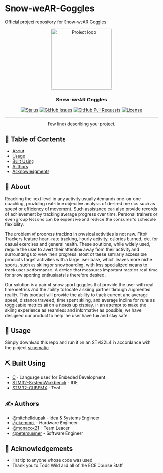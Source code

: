 # Snow-weAR-Goggles
Official project repository for Snow-weAR Goggles

<p align="center">
  <a href="" rel="noopener">
 <img width=200px height=200px src="https://i.imgur.com/6wj0hh6.jpg" alt="Project logo"></a>
</p>

<h3 align="center">Snow-weAR Goggles</h3>

<div align="center">

  [![Status](https://img.shields.io/badge/status-active-success.svg)]() 
  [![GitHub Issues](https://img.shields.io/github/issues/ECE477/Snow-weAR-Goggles.svg)](https://github.com/ECE477/Snow-weAR-Goggles/issues)
  [![GitHub Pull Requests](https://img.shields.io/github/issues-pr/ECE477/Snow-weAR-Goggles.svg)](https://github.com/ECE477/Snow-weAR-Goggles/pulls)
  [![License](https://img.shields.io/badge/license-MIT-blue.svg)](/LICENSE)

</div>

---

<p align="center"> Few lines describing your project.
    <br> 
</p>

## 📝 Table of Contents
- [About](#about)
- [Usage](#usage)
- [Built Using](#built_using)
- [Authors](#authors)
- [Acknowledgments](#acknowledgement)

## 🧐 About <a name = "about"></a>
Reaching the next level in any activity usually demands one-on-one coaching, providing real-time objective analysis of desired metrics such as speed or efficiency of movement. Such assistance can also provide records of achievement by tracking average progress over time. Personal trainers or even group lessons can be expensive and reduce the consumer’s schedule flexibility.

The problem of progress tracking in physical activities is not new. Fitbit Trackers feature heart-rate tracking, hourly activity, calories burned, etc. for casual exercises and general health. These solutions, while widely used, require the user to avert their attention away from their activity and surroundings to view their progress. Most of these similarly accessible products target activities with a large user base, which leaves more niche sports, such as skiing or snowboarding, with less specialized means to track user performance. A device that measures important metrics real-time for snow sporting enthusiasts is therefore desired.

Our solution is a pair of snow sport goggles that provide the user with real time metrics and the ability to locate a skiing partner through augmented reality. This product will provide the ability to track current and average speed, distance traveled, time spent skiing, and average incline for runs as toggleable metrics all on a heads up display. In an attempt to make the skiing experience as seamless and informative as possible, we have designed our product to help the user have fun and stay safe.

## 🎈 Usage <a name="usage"></a>
Simply download this repo and run it on an STM32L4 in accordance with the project [schematic](https://github.com/ECE477/Hardwear-Design)

## ⛏️ Built Using <a name = "built_using"></a>
- [C](https://en.wikipedia.org/wiki/The_C_Programming_Language) - Language used for Embeded Development
- [STM32-SystemWorkbench](https://www.st.com/en/development-tools/sw4stm32.html) - IDE
- [STM32-CUBEMX](https://www.st.com/en/development-tools/stm32cubeide.html) - Tool

## ✍️ Authors <a name = "authors"></a>
- [@mitchellciupak](https://github.com/mitchellciupak) - Idea & Systems Engineer
- [@ckemmet](https://github.com/ckemmet) - Hardware Engineer
- [@monacok21](https://github.com/monacok21) - Team Leader
- [@petersumner](https://github.com/petersumner) - Software Engineer

## 🎉 Acknowledgements <a name = "acknowledgement"></a>
- Hat tip to anyone whose code was used
- Thank you to Todd Wild and all of the ECE Course Staff
